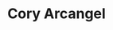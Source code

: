 ---
inv_num: 2006-032
add_credit:
url: 2006-032-cory-arcangel-monograph
title: 'Cory Arcangel '
year: '2006'
display_year: '2006'
medium:
dims: 9.25 x 6.5 x 0.35 inches
pitch:
ps:
live_url:
youtube:
related_code:
subheading: "(Monograph)"
download:
commission:
related:
layout: things-i-made
---